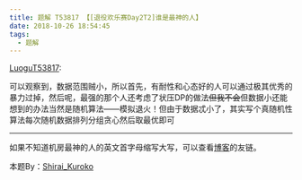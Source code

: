 ```yaml
---
title: 题解 T53817 【[退役欢乐赛Day2T2]谁是最神的人】
date: 2018-10-26 18:54:45
tags: 
  - 题解
---
```

[LuoguT53817](https://www.luogu.org/problemnew/show/T53817):

可以观察到，数据范围贼小，所以首先，有耐性和心态好的人可以通过极其优秀的暴力过掉，然后呢，最强的那个人还考虑了状压DP的做法~~但我不会~~但数据小还能想到的办法当然是随机算法——模拟退火！但由于数据忒小了，其实写个真随机性算法每次随机数据排列分组贪心然后取最优即可

---

如果不知道机房最神的人的英文首字母缩写大写，可以查看[博客](https://www.zhangkai.xin/)的友链。

本题By：[Shirai_Kuroko](https://www.luogu.org/space/show?uid=75939)